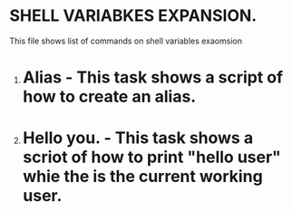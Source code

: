 # SHELL VARIABKES EXPANSION.

This file shows list of commands on shell variables exaomsion

1. # Alias - This task shows a script of how to create an alias.

2. # Hello you. - This task shows a scriot of how to print "hello user" whie the is the current working user.